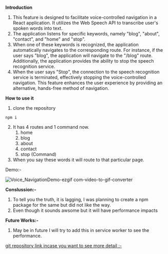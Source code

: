 **Introduction**

1. This feature is designed to facilitate voice-controlled navigation in a React application. It utilizes the Web       Speech API to transcribe user's spoken words into text.
2. The application listens for specific keywords, namely "blog", "about", "contact", and "home" and "stop".
3.   When one of these keywords is recognized, the application automatically navigates to the corresponding route. For instance, if the user says "blog", the application will navigate to the "/blog" route.  Additionally, the application provides the ability to stop the speech recognition service. 
4. When the user says "Stop", the connection to the speech recognition service is terminated, effectively stopping the voice-controlled navigation. This feature enhances the user experience by providing an alternative, hands-free method of navigation.



**How to use it**

1. clone the repository

```
npm i 
```
2. It has 4 routes and 1 command now.
   1. home
   2. blog
   3. about
   4. contact
   5. stop (Command)
3. When you say these words it will route to that particular page.

 
Demo:-


![Voice_NavigationDemo-ezgif com-video-to-gif-converter](https://github.com/user-attachments/assets/218d704b-d08a-4ec6-ab4b-6c21145ae934)



**Conslussion:-**

1. To tell you the truth, it is lagging, I was planning to create a npm package for the same but did not like the way.
2. Even though it sounds awsome but it will have performance impacts


**Future Works:-**

1. May be in future I will try to add this in service worker to see the performance.

[git repository link incase you want to see more detail :-](
https://github.com/Ashutoshsarangi/react-voice-navigator)
